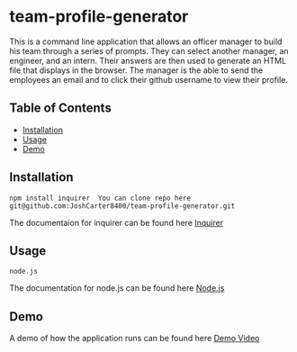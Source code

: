 # team-profile-generator
This is a command line application that allows an officer manager to build his team through a series of prompts. They can select another manager, an engineer, and an intern.
Their answers are then used to generate an HTML file that displays in the browser. The manager is the able to send the employees an email and to click their github username to view their profile. 

## Table of Contents
* [Installation](#Installation)
* [Usage](#Usage)
* [Demo](#Demo)

## Installation
    npm install inquirer  You can clone repo here git@github.com:JoshCarter8400/team-profile-generator.git
The documentaion for inquirer can be found here [Inquirer](https://www.npmjs.com/package/inquirer)

## Usage
    node.js
The documentation for node.js can be found here [Node.js](https://nodejs.org/en/docs/)

## Demo
A demo of how the application runs can be found here [Demo Video](https://drive.google.com/file/d/1Kayd8H1IqGEkQdXyNWh512L_gGRUykLB/view)
